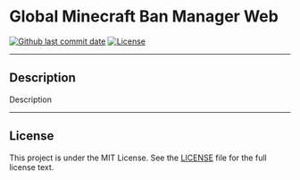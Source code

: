 # Global Minecraft Ban Manager Web

[![Github last commit date](https://img.shields.io/github/last-commit/gmcbm/web.svg?label=Updated&logo=github&maxAge=600)](https://github.com/gmcbm/web/commits)
[![License](https://img.shields.io/github/license/gmcbm/web.svg?label=License&maxAge=2592000)](https://github.com/gmcbm/web/blob/main/LICENSE)

---

## Description

Description

---

## License

This project is under the MIT License. See the [LICENSE](https://github.com/gmcbm/web/blob/main/LICENSE) file for the full license text.
